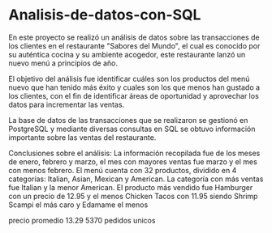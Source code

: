 # Analisis-de-datos-con-SQL

En este proyecto se realizó un análisis de datos sobre las transacciones de los clientes en el restaurante "Sabores del Mundo", el cual es conocido por su auténtica cocina y su ambiente acogedor, este restaurante lanzó un nuevo menú a principios de año.

El objetivo del análisis fue identificar cuáles son los productos del menú nuevo que han tenido más éxito y cuales son los que menos han gustado a los clientes, con el fin de identificar áreas de oportunidad y aprovechar los datos para incrementar las ventas. 

La base de datos de las transacciones que se realizaron se gestionó en PostgreSQL y mediante diversas consultas en SQL se obtuvo información importante sobre las ventas del restaurante. 

Conclusiones sobre el análisis:
La información recopilada fue de los meses de enero, febrero y marzo, el mes con mayores ventas fue marzo y el mes con menos febrero. 
El menú cuenta con 32 productos, dividido en 4 categorías: Italian, Asian, Mexican y American. La categoría con más ventas fue Italian y la menor American. 
El producto más vendido fue Hamburger con un precio de 12.95 y el menos Chicken Tacos con 11.95
siendo Shrimp Scampi el más caro y Edamame el menos 

precio promedio 13.29
5370 pedidos unicos 




